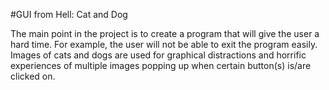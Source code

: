 #GUI from Hell: Cat and Dog

The main point in the project is to create a program that will give the user a hard time. For example, the user will not be able to exit the program easily. Images of cats and dogs are used for graphical distractions and horrific experiences of multiple images popping up when certain button(s) is/are clicked on.
